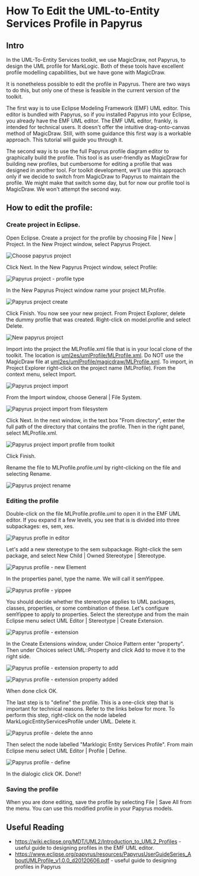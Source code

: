# How To Edit the UML-to-Entity Services Profile in Papyrus

## Intro
In the UML-To-Entity Services toolkit, we use MagicDraw, not Papyrus, to design the UML profile for MarkLogic. Both of these tools have excellent profile modelling capabilities, but we have gone with MagicDraw. 

It is nonetheless possible to edit the profile in Papyrus. There are two ways to do this, but only one of these is feasible in the current version of the toolkit.

The first way is to use Eclipse Modeling Framework (EMF) UML editor. This editor is bundled with Papyrus, so if you installed Papyrus into your Eclipse, you already have the EMF UML editor. The EMF UML editor, frankly, is intended for technical users. It doesn't offer the intuitive drag-onto-canvas method of MagicDraw. Still, with some guidance this first way is a workable approach. This tutorial will guide you through it. 

The second way is to use the full Papyrus profile diagram editor to graphically build the profile. This tool is as user-friendly as MagicDraw for building new profiles, but cumbersome for editing a profile that was designed in another tool. For toolkit development, we'll use this approach only if we decide to switch from MagicDraw to Papyrus to maintain the profile. We might make that switch some day, but for now our profile tool is MagicDraw. We won't attempt the second way.

## How to edit the profile:

### Create project in Eclipse.

Open Eclipse. Create a project for the profile by choosing File | New | Project. In the New Project window, select Papyrus Project.

![Choose papyrus project](pap_profile_newproject.png)

Click Next. In the New Papyrus Project window, select Profile:

![Papyrus project - profile type](pap_profile_projecttype.png)

In the New Papyrus Project window name your project MLProfile.

![Papyrus project create](pap_profile_newproject2.png)

Click Finish. You now see your new project. From Project Explorer, delete the dummy profile that was created. Right-click on model.profile and select Delete.

![New papyrus project](pap_profile_newproj_delete_model.png)

Import into the project the MLProfile.xml file that is in your local clone of the toolkit. The location is [uml2es/umlProfile/MLProfile.xml](../umlProfile/MLProfile.xml). Do NOT use the MagicDraw file at [uml2es/umlProfile/magicdraw/MLProfile.xml](../umlProfile/magicdraw/MLProfile.xml). To import, in Project Explorer right-click on the project name (MLProfile). From the context menu, select Import.

![Papyrus project import](pap_profile_import.png)

From the Import window, choose General | File System.

![Papyrus project import from filesystem](pap_profile_filesystem.png)

Click Next. In the next window, in the text box "From directory", enter the full path of the directory that contains the profile. Then in the right panel, select MLProfile.xml. 

![Papyrus project import profile from toolkit](pap_profile_import2.png)

Click Finish.

Rename the file to MLProfile.profile.uml by right-clicking on the file and selecting Rename.

![Papyrus project rename](pap_profile_rename.png)

### Editing the profile

Double-click on the file MLProfile.profile.uml to open it in the EMF UML editor. If you expand it a few levels, you see that is is divided into three subpackages: es, sem, xes.

![Papyrus profle in editor](pap_profile_editor.png)

Let's add a new stereotype to the sem subpackage. Right-click the sem package, and select New Child | Owned Stereotype | Stereotype. 

![Papyrus profile - new Element](pap_profile_newelem.png)

In the properties panel, type the name. We will call it semYippee.

![Papyrus profile - yippee](pap_profile_yippee.png)

You should decide whether the stereotype applies to UML packages, classes, properties, or some combination of these. Let's configure semYippee to apply to properties. Select the stereotype and from the main Eclipse menu select UML Editor | Stereotype | Create Extension.

![Papyrus profile - extension](pap_profile_extension.png)

In the Create Extensions window, under Choice Pattern enter "property". Then under Choices select UML::Property and click Add to move it to the right side.

![Papyrus profile - extension property to add](pap_profile_extension2.png)

![Papyrus profile - extension property added](pap_profile_extension3.png)

When done click OK.

The last step is to "define" the profile. This is a one-click step that is important for technical reasons. Refer to the links below for more. To perform this step, right-click on the node labeled MarkLogicEntityServicesProfile under UML. Delete it. 

![Papyrus profile - delete the anno](pap_profile_deleteanno.png)

Then select the node labelled "<Profile>Marklogic Entity Services Profile". From main Eclipse menu select UML Editor | Profile | Define. 

![Papyrus profile - define](pap_profile_define.png)

In the dialogic click OK. Done!!

### Saving the profile

When you are done editing, save the profile by selecting File | Save All from the menu. You can use this modified profile in your Papyrus models.

## Useful Reading
- <https://wiki.eclipse.org/MDT/UML2/Introduction_to_UML2_Profiles> - useful guide to designing profiles in the EMF UML editor.
- <https://www.eclipse.org/papyrus/resources/PapyrusUserGuideSeries_AboutUMLProfile_v1.0.0_d20120606.pdf> - useful guide to designing profiles in Papyrus



